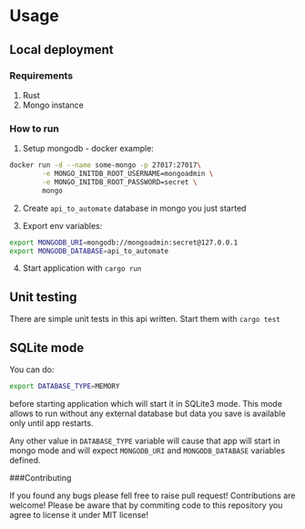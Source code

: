 # Usage

## Local deployment

### Requirements

1. Rust
2. Mongo instance

### How to run

1. Setup mongodb - docker example:
```bash
docker run -d --name some-mongo -p 27017:27017\
        -e MONGO_INITDB_ROOT_USERNAME=mongoadmin \
        -e MONGO_INITDB_ROOT_PASSWORD=secret \
        mongo
```
2. Create `api_to_automate` database in mongo you just started

3. Export env variables:
```bash
export MONGODB_URI=mongodb://mongoadmin:secret@127.0.0.1
export MONGODB_DATABASE=api_to_automate
```
4. Start application with `cargo run`

## Unit testing

There are simple unit tests in this api written. Start them with `cargo test`

## SQLite mode

You can do:
```bash
export DATABASE_TYPE=MEMORY
```
before starting application which will start it in SQLite3 mode. This mode allows to run without any external database but data you save is available only until app restarts.

Any other value in `DATABASE_TYPE` variable will cause that app will start in mongo mode and will expect `MONGODB_URI` and `MONGODB_DATABASE` variables defined.


###Contributing

If you found any bugs please fell free to raise pull request! Contributions are welcome! Please be aware that by commiting code to this repository you agree to license it under MIT license!
